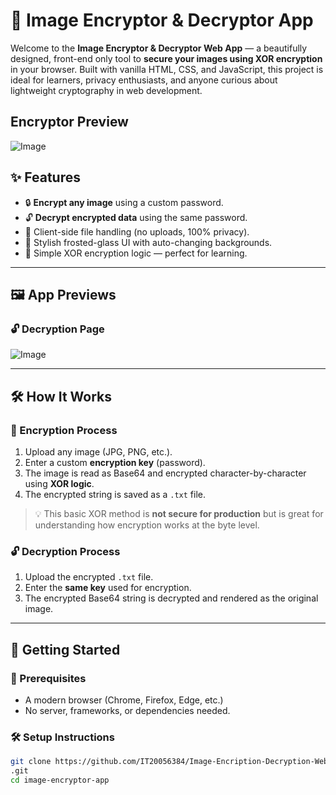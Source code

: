 # 🔐 Image Encryptor & Decryptor App

Welcome to the **Image Encryptor & Decryptor Web App** — a beautifully designed, front-end only tool to **secure your images using XOR encryption** in your browser. Built with vanilla HTML, CSS, and JavaScript, this project is ideal for learners, privacy enthusiasts, and anyone curious about lightweight cryptography in web development.

## Encryptor Preview
![Image](https://github.com/user-attachments/assets/94dbeb75-e86b-47b9-93ad-cfeabd3b466a)

## ✨ Features

- 🔒 **Encrypt any image** using a custom password.
- 🔓 **Decrypt encrypted data** using the same password.
- 📁 Client-side file handling (no uploads, 100% privacy).
- 🎨 Stylish frosted-glass UI with auto-changing backgrounds.
- 🧠 Simple XOR encryption logic — perfect for learning.

---

## 🖼️ App Previews

### 🔓 Decryption Page
![Image](https://github.com/user-attachments/assets/63a9d052-5225-4dca-ad31-dee8340f3824)

---

## 🛠️ How It Works

### 🔐 Encryption Process

1. Upload any image (JPG, PNG, etc.).
2. Enter a custom **encryption key** (password).
3. The image is read as Base64 and encrypted character-by-character using **XOR logic**.
4. The encrypted string is saved as a `.txt` file.

> 💡 This basic XOR method is **not secure for production** but is great for understanding how encryption works at the byte level.

### 🔓 Decryption Process

1. Upload the encrypted `.txt` file.
2. Enter the **same key** used for encryption.
3. The encrypted Base64 string is decrypted and rendered as the original image.

---

## 🚀 Getting Started

### 🧩 Prerequisites

- A modern browser (Chrome, Firefox, Edge, etc.)
- No server, frameworks, or dependencies needed.

### 🛠️ Setup Instructions

```bash
git clone https://github.com/IT20056384/Image-Encription-Decryption-WebApp
.git
cd image-encryptor-app


